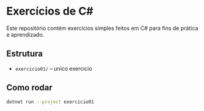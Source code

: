 # Exercícios de C#

Este repositório contém exercícios simples feitos em C# para fins de prática e aprendizado.

## Estrutura

- `exercicio01/` – unico exercicio


## Como rodar

```bash
dotnet run --project exercicio01
